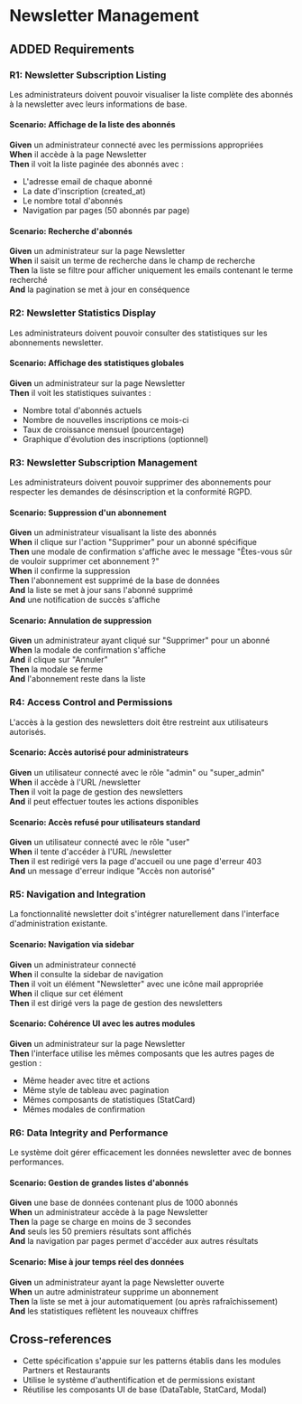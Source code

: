 # Newsletter Management

## ADDED Requirements

### R1: Newsletter Subscription Listing
Les administrateurs doivent pouvoir visualiser la liste complète des abonnés à la newsletter avec leurs informations de base.

#### Scenario: Affichage de la liste des abonnés
**Given** un administrateur connecté avec les permissions appropriées  
**When** il accède à la page Newsletter  
**Then** il voit la liste paginée des abonnés avec :
- L'adresse email de chaque abonné
- La date d'inscription (created_at)
- Le nombre total d'abonnés
- Navigation par pages (50 abonnés par page)

#### Scenario: Recherche d'abonnés
**Given** un administrateur sur la page Newsletter  
**When** il saisit un terme de recherche dans le champ de recherche  
**Then** la liste se filtre pour afficher uniquement les emails contenant le terme recherché  
**And** la pagination se met à jour en conséquence

### R2: Newsletter Statistics Display
Les administrateurs doivent pouvoir consulter des statistiques sur les abonnements newsletter.

#### Scenario: Affichage des statistiques globales
**Given** un administrateur sur la page Newsletter  
**Then** il voit les statistiques suivantes :
- Nombre total d'abonnés actuels
- Nombre de nouvelles inscriptions ce mois-ci
- Taux de croissance mensuel (pourcentage)
- Graphique d'évolution des inscriptions (optionnel)

### R3: Newsletter Subscription Management
Les administrateurs doivent pouvoir supprimer des abonnements pour respecter les demandes de désinscription et la conformité RGPD.

#### Scenario: Suppression d'un abonnement
**Given** un administrateur visualisant la liste des abonnés  
**When** il clique sur l'action "Supprimer" pour un abonné spécifique  
**Then** une modale de confirmation s'affiche avec le message "Êtes-vous sûr de vouloir supprimer cet abonnement ?"  
**When** il confirme la suppression  
**Then** l'abonnement est supprimé de la base de données  
**And** la liste se met à jour sans l'abonné supprimé  
**And** une notification de succès s'affiche

#### Scenario: Annulation de suppression
**Given** un administrateur ayant cliqué sur "Supprimer" pour un abonné  
**When** la modale de confirmation s'affiche  
**And** il clique sur "Annuler"  
**Then** la modale se ferme  
**And** l'abonnement reste dans la liste

### R4: Access Control and Permissions
L'accès à la gestion des newsletters doit être restreint aux utilisateurs autorisés.

#### Scenario: Accès autorisé pour administrateurs
**Given** un utilisateur connecté avec le rôle "admin" ou "super_admin"  
**When** il accède à l'URL /newsletter  
**Then** il voit la page de gestion des newsletters  
**And** il peut effectuer toutes les actions disponibles

#### Scenario: Accès refusé pour utilisateurs standard
**Given** un utilisateur connecté avec le rôle "user"  
**When** il tente d'accéder à l'URL /newsletter  
**Then** il est redirigé vers la page d'accueil ou une page d'erreur 403  
**And** un message d'erreur indique "Accès non autorisé"

### R5: Navigation and Integration
La fonctionnalité newsletter doit s'intégrer naturellement dans l'interface d'administration existante.

#### Scenario: Navigation via sidebar
**Given** un administrateur connecté  
**When** il consulte la sidebar de navigation  
**Then** il voit un élément "Newsletter" avec une icône mail appropriée  
**When** il clique sur cet élément  
**Then** il est dirigé vers la page de gestion des newsletters

#### Scenario: Cohérence UI avec les autres modules
**Given** un administrateur sur la page Newsletter  
**Then** l'interface utilise les mêmes composants que les autres pages de gestion :
- Même header avec titre et actions
- Même style de tableau avec pagination
- Mêmes composants de statistiques (StatCard)
- Mêmes modales de confirmation

### R6: Data Integrity and Performance
Le système doit gérer efficacement les données newsletter avec de bonnes performances.

#### Scenario: Gestion de grandes listes d'abonnés
**Given** une base de données contenant plus de 1000 abonnés  
**When** un administrateur accède à la page Newsletter  
**Then** la page se charge en moins de 3 secondes  
**And** seuls les 50 premiers résultats sont affichés  
**And** la navigation par pages permet d'accéder aux autres résultats

#### Scenario: Mise à jour temps réel des données
**Given** un administrateur ayant la page Newsletter ouverte  
**When** un autre administrateur supprime un abonnement  
**Then** la liste se met à jour automatiquement (ou après rafraîchissement)  
**And** les statistiques reflètent les nouveaux chiffres

## Cross-references
- Cette spécification s'appuie sur les patterns établis dans les modules Partners et Restaurants
- Utilise le système d'authentification et de permissions existant
- Réutilise les composants UI de base (DataTable, StatCard, Modal)